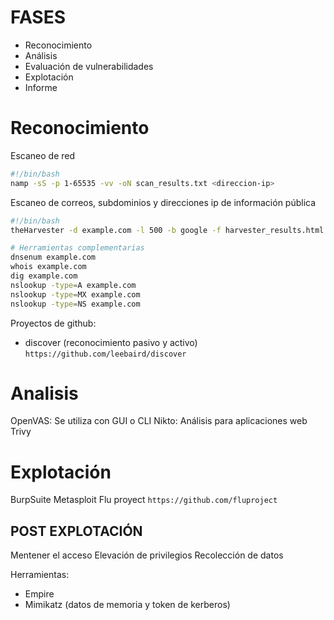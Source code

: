 # FASES

- Reconocimiento
- Análisis
- Evaluación de vulnerabilidades
- Explotación
- Informe

# Reconocimiento

Escaneo de red

```bash
#!/bin/bash
namp -sS -p 1-65535 -vv -oN scan_results.txt <direccion-ip>
``` 

Escaneo de correos, subdominios y direcciones ip de información pública

```bash
#!/bin/bash
theHarvester -d example.com -l 500 -b google -f harvester_results.html

# Herramientas complementarias
dnsenum example.com
whois example.com
dig example.com
nslookup -type=A example.com
nslookup -type=MX example.com
nslookup -type=NS example.com
```

Proyectos de github:

- discover (reconocimiento pasivo y activo) `https://github.com/leebaird/discover`
# Analisis

OpenVAS: Se utiliza con GUI o CLI
Nikto: Análisis para aplicaciones web
Trivy

# Explotación

BurpSuite
Metasploit
Flu proyect `https://github.com/fluproject`

## POST EXPLOTACIÓN

Mentener el acceso
Elevación de privilegios
Recolección de datos

Herramientas:
- Empire
- Mimikatz (datos de memoria y token de kerberos)



